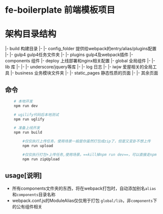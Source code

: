# fe-boilerplate 前端模板项目

# 架构目录结构

|- build 构建目录
|- |- config_folder 提供给webpack的entry/alias/plugins配置
|- |- gulp4 gulp4任务文件夹
|- |- plugins gulp4及webpack插件
|- components 组件
|- deploy 上线部署和nginx相关配置
|- global 全局组件
|- |- lib 库
|- |- |- underscore/jquery等库
|- |- log 日志
|- |- iwjw 爱屋相关的全局工具
|- business 业务模块文件夹
|- |- static_pages 静态性质的页面
|- |- 其余页面

## 命令

```bash
    # 本地开发
    npm run dev

    # ugilify代码后本地测试
    npm run uglify

    # 准备上线开发
    npm run build

        #仅仅执行上传任务，使用场景一般是你虽然打包成zip了，但是又变卦不想上传
        npm run upload

        #仅仅执行打包+上传任务,使用场景。==kill掉npm run dev==，可以直接走npm run zipUpload
        npm run zipUpload

```

## usage[说明]

- 所有components文件夹的东西，将在webpack打包时，自动添加别名```alias```和```components```目录名称
- webpack.conf.js的ModuleAlias仅仅用于打包 ```global/lib```，非```components```下的公有组件相关

